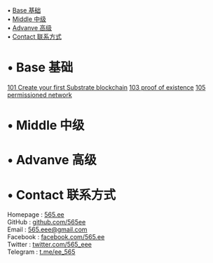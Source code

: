 • [Base 基础](#index1)  
• [Middle 中级](#index2)  
• [Advanve 高级](#index3)  
• [Contact 联系方式](#index99)  

# <span id='index1'>• Base 基础</span>  
[101 Create your first Substrate blockchain](https://github.com/565ee/Substrate_EN/blob/main/101%20Create%20your%20first%20Substrate%20blockchain.md) 
[103 proof of existence](https://github.com/565ee/Substrate_EN/blob/main/103%20proof%20of%20existence.md) 
[105 permissioned network](https://github.com/565ee/Substrate_EN/blob/main/105%20permissioned%20network.md)  

# <span id='index2'>• Middle 中级</span>  
 

# <span id='index3'>• Advanve 高级</span>  

# <span id='index99'>• Contact 联系方式</span>  
Homepage   : [565.ee](https://565.ee)  
GitHub     : [github.com/565ee](https://github.com/565ee)  
Email      : 565.eee@gmail.com  
Facebook   : [facebook.com/565.ee](https://facebook.com/565.ee)  
Twitter    : [twitter.com/565_eee](https://twitter.com/565_eee)  
Telegram   : [t.me/ee_565](https://t.me/ee_565) 
